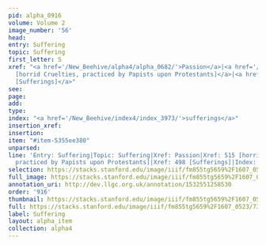 ```yaml
---
pid: alpha_0916
volume: Volume 2
image_number: '56'
head: 
entry: Suffering
topic: Suffering
first_letter: S
xref: "<a href='/New_Beehive/alpha4/alpha_0682/'>Passion</a>|<a href='/New_Beehive/toc/toc2_123/'>515
  [horrid Cruelties, practiced by Papists upon Protestants]</a>|<a href='/New_Beehive/toc/toc2_120/'>498
  [Sufferings]</a>"
see: 
page: 
add: 
type: 
index: "<a href='/New_Beehive/index4/index_3973/'>sufferings</a>"
insertion_xref: 
insertion: 
item: "#item-5355ee380"
unparsed: 
line: 'Entry: Suffering|Topic: Suffering|Xref: Passion|Xref: 515 [horrid Cruelties,
  practiced by Papists upon Protestants]|Xref: 498 [Sufferings]|Index: sufferings|#item-5355ee380'
selection: https://stacks.stanford.edu/image/iiif/fm855tg5659%2F1607_0523/733,2520,3048,644/full/0/default.jpg
full_image: https://stacks.stanford.edu/image/iiif/fm855tg5659%2F1607_0523/full/full/0/default.jpg
annotation_uri: http://dev.llgc.org.uk/annotation/1532551258530
order: '916'
thumbnail: https://stacks.stanford.edu/image/iiif/fm855tg5659%2F1607_0523/733,2520,600,180/250,/0/default.jpg
full: https://stacks.stanford.edu/image/iiif/fm855tg5659%2F1607_0523/733,2520,3048,644/full/0/default.jpg
label: Suffering
layout: alpha_item
collection: alpha4
---
```

